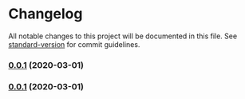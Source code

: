 # Changelog

All notable changes to this project will be documented in this file. See [standard-version](https://github.com/conventional-changelog/standard-version) for commit guidelines.

### [0.0.1](https://github.com/shaneboyar/BabyBook/compare/v0.0.3...v0.0.1) (2020-03-01)

### [0.0.1](https://github.com/shaneboyar/BabyBook/compare/v0.0.3...v0.0.1) (2020-03-01)
